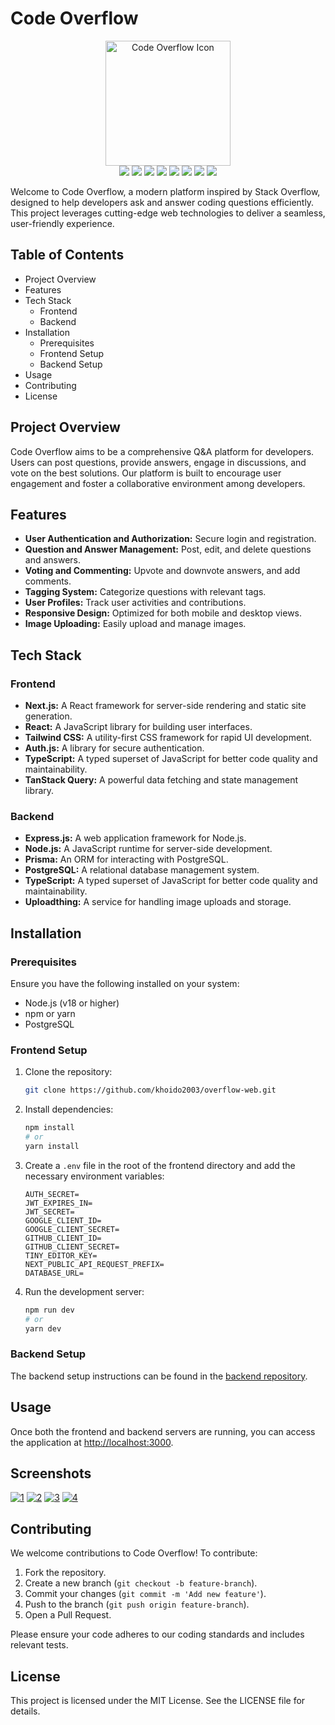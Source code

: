 # Code Overflow

<div align="center">
  <img src="https://code-overflow-vn.vercel.app/assets/logo.svg" alt="Code Overflow Icon" width="200">
</div>

<div align="center">
  <img src="https://img.shields.io/badge/Code-Node.js-informational?style=flat&color=informational&logo=node.js">
  <img src="https://img.shields.io/badge/Code-Next.js-informational?style=flat&color=informational&logo=next.js">
  <img src="https://img.shields.io/badge/Code-React-informational?style=flat&color=informational&logo=react">
  <img src="https://img.shields.io/badge/Style-Tailwind%20CSS-informational?style=flat&color=informational&logo=tailwind-css">
  <img src="https://img.shields.io/badge/ORM-Prisma-informational?style=flat&color=success&logo=prisma">
  <img src="https://img.shields.io/badge/Database-PostgreSQL-informational?style=flat&color=success&logo=postgresql">
  <img src="https://img.shields.io/badge/Authentication-Auth.js-informational?style=flat&color=success&logo=auth0">
  <img src="https://img.shields.io/badge/Language-TypeScript-informational?style=flat&color=blue&logo=typescript">
</div>

Welcome to Code Overflow, a modern platform inspired by Stack Overflow, designed to help developers ask and answer coding questions efficiently. This project leverages cutting-edge web technologies to deliver a seamless, user-friendly experience.

## Table of Contents

- Project Overview
- Features
- Tech Stack
  - Frontend
  - Backend
- Installation
  - Prerequisites
  - Frontend Setup
  - Backend Setup
- Usage
- Contributing
- License

## Project Overview

Code Overflow aims to be a comprehensive Q&A platform for developers. Users can post questions, provide answers, engage in discussions, and vote on the best solutions. Our platform is built to encourage user engagement and foster a collaborative environment among developers.

## Features

- **User Authentication and Authorization:** Secure login and registration.
- **Question and Answer Management:** Post, edit, and delete questions and answers.
- **Voting and Commenting:** Upvote and downvote answers, and add comments.
- **Tagging System:** Categorize questions with relevant tags.
- **User Profiles:** Track user activities and contributions.
- **Responsive Design:** Optimized for both mobile and desktop views.
- **Image Uploading:** Easily upload and manage images.

## Tech Stack

### Frontend

- **Next.js:** A React framework for server-side rendering and static site generation.
- **React:** A JavaScript library for building user interfaces.
- **Tailwind CSS:** A utility-first CSS framework for rapid UI development.
- **Auth.js:** A library for secure authentication.
- **TypeScript:** A typed superset of JavaScript for better code quality and maintainability.
- **TanStack Query:** A powerful data fetching and state management library.

### Backend

- **Express.js:** A web application framework for Node.js.
- **Node.js:** A JavaScript runtime for server-side development.
- **Prisma:** An ORM for interacting with PostgreSQL.
- **PostgreSQL:** A relational database management system.
- **TypeScript:** A typed superset of JavaScript for better code quality and maintainability.
- **Uploadthing:** A service for handling image uploads and storage.

## Installation

### Prerequisites

Ensure you have the following installed on your system:

- Node.js (v18 or higher)
- npm or yarn
- PostgreSQL

### Frontend Setup

1. Clone the repository:

   ```bash
   git clone https://github.com/khoido2003/overflow-web.git
   ```

2. Install dependencies:

   ```bash
   npm install
   # or
   yarn install
   ```

3. Create a `.env` file in the root of the frontend directory and add the necessary environment variables:

   ```env
   AUTH_SECRET=
   JWT_EXPIRES_IN=
   JWT_SECRET=
   GOOGLE_CLIENT_ID=
   GOOGLE_CLIENT_SECRET=
   GITHUB_CLIENT_ID=
   GITHUB_CLIENT_SECRET=
   TINY_EDITOR_KEY=
   NEXT_PUBLIC_API_REQUEST_PREFIX=
   DATABASE_URL=
   ```

4. Run the development server:
   ```bash
   npm run dev
   # or
   yarn dev
   ```

### Backend Setup

The backend setup instructions can be found in the [backend repository](https://github.com/khoido2003/overflow-api).

## Usage

Once both the frontend and backend servers are running, you can access the application at [http://localhost:3000](http://localhost:3000).

<!-- ![Screenshot of Code Overflow](path/to/screenshot.png) -->

## Screenshots

<a href="https://ibb.co/Lndfq5R"><img src="https://i.ibb.co/zGVwLJx/1.png" alt="1" border="0"></a>
<a href="https://ibb.co/41QLyrz"><img src="https://i.ibb.co/qJZ8GQK/2.png" alt="2" border="0"></a>
<a href="https://ibb.co/Ny3HtsW"><img src="https://i.ibb.co/5R9fG6s/3.png" alt="3" border="0"></a>
<a href="https://ibb.co/LYYSLqR"><img src="https://i.ibb.co/Kbb6MQh/4.png" alt="4" border="0"></a>

## Contributing

We welcome contributions to Code Overflow! To contribute:

1. Fork the repository.
2. Create a new branch (`git checkout -b feature-branch`).
3. Commit your changes (`git commit -m 'Add new feature'`).
4. Push to the branch (`git push origin feature-branch`).
5. Open a Pull Request.

Please ensure your code adheres to our coding standards and includes relevant tests.

## License

This project is licensed under the MIT License. See the LICENSE file for details.
